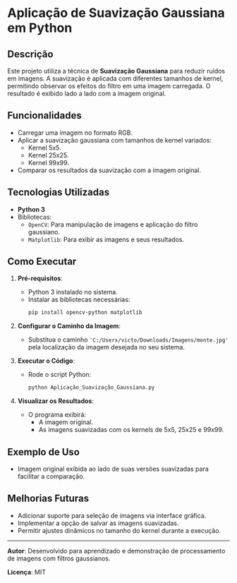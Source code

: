 # Aplicação de Suavização Gaussiana em Python

## Descrição
Este projeto utiliza a técnica de **Suavização Gaussiana** para reduzir ruídos em imagens. A suavização é aplicada com diferentes tamanhos de kernel, permitindo observar os efeitos do filtro em uma imagem carregada. O resultado é exibido lado a lado com a imagem original.

## Funcionalidades
- Carregar uma imagem no formato RGB.
- Aplicar a suavização gaussiana com tamanhos de kernel variados:
  - Kernel 5x5.
  - Kernel 25x25.
  - Kernel 99x99.
- Comparar os resultados da suavização com a imagem original.

## Tecnologias Utilizadas
- **Python 3**
- Bibliotecas:
  - `OpenCV`: Para manipulação de imagens e aplicação do filtro gaussiano.
  - `Matplotlib`: Para exibir as imagens e seus resultados.

## Como Executar

1. **Pré-requisitos**:
   - Python 3 instalado no sistema.
   - Instalar as bibliotecas necessárias:
     ```bash
     pip install opencv-python matplotlib
     ```

2. **Configurar o Caminho da Imagem**:
   - Substitua o caminho `'C:/Users/victo/Downloads/Imagens/monte.jpg'` pela localização da imagem desejada no seu sistema.

3. **Executar o Código**:
   - Rode o script Python:
     ```bash
     python Aplicação_Suavização_Gaussiana.py
     ```

4. **Visualizar os Resultados**:
   - O programa exibirá:
     - A imagem original.
     - As imagens suavizadas com os kernels de 5x5, 25x25 e 99x99.

## Exemplo de Uso
- Imagem original exibida ao lado de suas versões suavizadas para facilitar a comparação.

## Melhorias Futuras
- Adicionar suporte para seleção de imagens via interface gráfica.
- Implementar a opção de salvar as imagens suavizadas.
- Permitir ajustes dinâmicos no tamanho do kernel durante a execução.

---

**Autor**: Desenvolvido para aprendizado e demonstração de processamento de imagens com filtros gaussianos.

**Licença**: MIT
